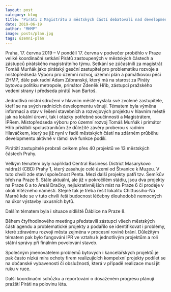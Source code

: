 ```yaml
---
layout: post
category: blog
title: "Piráti z Magistrátu a městských částí debatovali nad developmentem v Praze. Identifikovali problematické projekty"
date: 2019-06-19
author: "MHMP"
image: posts/plan.jpg
tags: územní-plán
---
```


Praha, 17. června 2019 – V pondělí 17. června v podvečer proběhlo v Praze veliké koordinační setkání Pirátů zastoupených v městských částech a zástupců pirátského magistrátního týmu. Setkání se zúčastnili za magistrát Tomáš Murňák jako pirátský gesční zastupitel pro problematiku rozvoje a místopředseda Výboru pro územní rozvoj, územní plán a památkovou péči ZHMP, dále pak radní Adam Zábranský, který má na starost za Piráty bytovou politiku metropole, primátor Zdeněk Hřib, zástupci pražského vedení strany i předseda pirátů Ivan Bartoš.

Jednotlivá místní sdružení v hlavním městě vyslala své zvolené zastupitele, kteří se na svých radnicích developmentu věnují. Tématem byla výměna informací a stav v řešení stavebních a rozvojových projektu v hlavním městě jak na lokální úrovni, tak i otázky potřebné součinnosti a Magistrátem, IPRem. Místopředseda výboru pro územní rozvoj Tomáš Murňák i primátor Hřib přislíbili spolustraníkům že důležité závěry proberou s radním Hlaváčkem, který se již nyní v řadě městských částí na zdárném průběhu developmentu aktivně v rámci své funkce podílí. 

Pirátští zastupitelé probrali celkem přes 40 projektů ve 13 městských částech Prahy.

Velkým tématem byly například Central Business District Masarykovo nádraží (CBD) Prahy 1, který zasahuje celé území od Štvanice k Muzeu. V tuto chvíli zde staví společnost Penta. Mezi další projekty patří tzv. Šemíkův břeh na Praze 5. Stále aktuální, ale již v pokročilém stádiu, jsou dva projekty na Praze 6 a to Areál Dračky, nejlukrativnějších míst na Praze 6 či prodeje v okolí Vítězného náměstí. Stejně tak je třeba řešit lokalitu Chittussiho-Na Marně kde se v tuto chvíli řeší budocnost léčebny dlouhodobě nemocných na úkor výstavby luxusních bytů. 

Dalším tématem byla i situace sídliště Ďáblice na Praze 8. 

Během čtyřhodinového meetingu představili zástupci všech městských částí agendu a problematické projekty a podařilo se identifikovat i problémy, které zdravému rozvoji města zejména v procesní rovině brání. Důležitým tématem pak bylo fungování IPR ve vztahu k jednotlivým projektům a roli státní správy při finálním povolování staveb.

Společným jmenovatelem problémů bytových i kancelářských projektů je pak často nízká míra ochoty firem realizujících kompelxní projekty podílet se na občanské vybavenosti či obslužnosti, která v případě realizace musí jít ruku v ruce.

Další koordinační schůzku a reportování o dosaženém progresu plánují pražští Piráti na polovinu léta.


